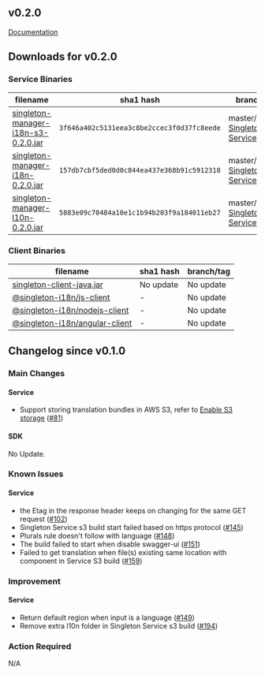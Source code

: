 v0.2.0
-------

[Documentation](https://vmware.github.io/singleton/)

## Downloads for v0.2.0

### Service Binaries
filename | sha1 hash | branch/tag
-------- | --- | ------
[singleton-manager-i18n-s3-0.2.0.jar](https://repo1.maven.org/maven2/com/vmware/singleton/singleton-manager-i18n-s3/0.2.0/singleton-manager-i18n-s3-0.2.0.jar) | `3f646a402c5131eea3c8be2ccec3f0d37fc8eede` | master/[v0.2.0-Singleton-Service](https://github.com/vmware/singleton/releases/tag/v0.2.0-Singleton-Service)
[singleton-manager-i18n-0.2.0.jar](https://repo1.maven.org/maven2/com/vmware/singleton/singleton-manager-i18n/0.2.0/singleton-manager-i18n-0.2.0.jar) | `157db7cbf5ded0d0c844ea437e368b91c5912318` | master/[v0.2.0-Singleton-Service](https://github.com/vmware/singleton/releases/tag/v0.2.0-Singleton-Service)
[singleton-manager-l10n-0.2.0.jar](https://repo1.maven.org/maven2/com/vmware/singleton/singleton-manager-l10n/0.2.0/singleton-manager-l10n-0.2.0.jar) | `5883e09c70484a10e1c1b94b203f9a184011eb27` | master/[v0.2.0-Singleton-Service](https://github.com/vmware/singleton/releases/tag/v0.2.0-Singleton-Service)

### Client Binaries
filename | sha1 hash | branch/tag
-------- | --- | ------
[singleton-client-java.jar](https://repo1.maven.org/maven2/com/vmware/singleton/singleton-client-java/0.1.0/) | No update | No update
[@singleton-i18n/js-client](https://www.npmjs.com/package/@singleton-i18n/js-core-sdk/v/0.1.0) | - | No update
[@singleton-i18n/nodejs-client](https://www.npmjs.com/package/@singleton-i18n/js-core-sdk-server/v/0.1.0) | - | No update
[@singleton-i18n/angular-client](https://www.npmjs.com/package/@singleton-i18n/angular-client/v/0.1.0) | - | No update

## Changelog since v0.1.0

### Main Changes
#### Service
- Support storing translation bundles in AWS S3, refer to [Enable S3 storage](https://vmware.github.io/singleton/docs/overview/singleton-service/configurations/enable-s3-storage/) ([#81](https://github.com/vmware/singleton/issues/81))

#### SDK
No Update.


### Known Issues
#### Service
- the Etag in the response header keeps on changing for the same GET request ([#102](https://github.com/vmware/singleton/issues/102))
- Singleton Service s3 build start failed based on https protocol ([#145](https://github.com/vmware/singleton/issues/145))
- Plurals rule doesn't follow with language ([#148](https://github.com/vmware/singleton/issues/148))
- The build failed to start when disable swagger-ui ([#151](https://github.com/vmware/singleton/issues/151))
- Failed to get translation when file(s) existing same location with component in Service S3 build ([#159](https://github.com/vmware/singleton/issues/159))


### Improvement
#### Service
- Return default region when input is a language ([#149](https://github.com/vmware/singleton/issues/149))
- Remove extra l10n folder in Singleton Service s3 build ([#194](https://github.com/vmware/singleton/issues/194))


### Action Required
N/A
